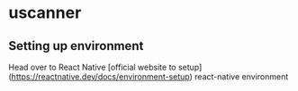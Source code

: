 # uscanner
##  Setting up environment

Head over to React Native [official website to setup] (https://reactnative.dev/docs/environment-setup) react-native environment
